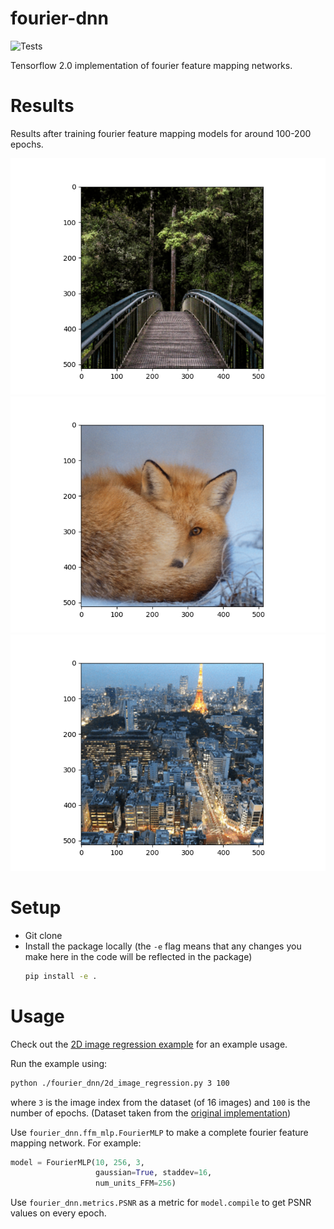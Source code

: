 # fourier-dnn

![Tests](https://github.com/Samyak2/fourier-dnn/workflows/Tests/badge.svg)

Tensorflow 2.0 implementation of fourier feature mapping networks.

# Results

Results after training fourier feature mapping models for around 100-200 epochs.

![](./output_g_0_test.png)
![](./output_g_1_test.png)
![](./output_g_2_test.png)

# Setup

 - Git clone
 - Install the package locally (the `-e` flag means that any changes you make here in the code will be
    reflected in the package)
    ```bash
    pip install -e .
    ```
# Usage

Check out the [2D image regression example](fourier_dnn/2d_image_regression.py) for an example
usage.

Run the example using:
```bash
python ./fourier_dnn/2d_image_regression.py 3 100
```
where `3` is the image index from the dataset (of 16 images) and `100` is the number of epochs.
(Dataset taken from the [original
implementation](https://github.com/tancik/fourier-feature-networks))

Use `fourier_dnn.ffm_mlp.FourierMLP` to make a complete fourier feature mapping network.
For example:
```python
model = FourierMLP(10, 256, 3,
                   gaussian=True, staddev=16,
                   num_units_FFM=256)
```

Use `fourier_dnn.metrics.PSNR` as a metric for `model.compile` to get PSNR values on every epoch.

